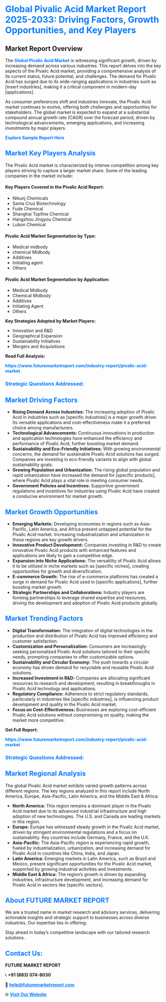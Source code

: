 <h1 style="color: #007BFF;">Global Pivalic Acid Market Report 2025-2033: Driving Factors, Growth Opportunities, and Key Players</h1>

<section id="overview">
<h2>Market Report Overview</h2>
<p>The <a href="https://www.futuremarketreport.com/industry-report/pivalic-acid-market" style="color: #007BFF; text-decoration: none;"><strong>Global Pivalic Acid Market</strong></a> is witnessing significant growth, driven by increasing demand across various industries. This report delves into the key aspects of the Pivalic Acid market, providing a comprehensive analysis of its current status, future potential, and challenges. The demand for Pivalic Acid has surged due to its wide-ranging applications in industries such as [insert industries], making it a critical component in modern-day [applications].</p>
<p>As consumer preferences shift and industries innovate, the Pivalic Acid market continues to evolve, offering both challenges and opportunities for stakeholders. The global market is expected to expand at a substantial compound annual growth rate (CAGR) over the forecast period, driven by technological advancements, emerging applications, and increasing investments by major players.</p>
</section>

<section id="overview">
<p><a href="https://www.futuremarketreport.com/request-sample/reportId=83460" style="color: #007BFF; text-decoration: none;"><strong>Explore Sample Report Here</strong></a></p>
</section>

<section id="key-players">
<h2 style="color: #007BFF;">Market Key Players Analysis</h2>
<p>The Pivalic Acid market is characterized by intense competition among key players striving to capture a larger market share. Some of the leading companies in the market include:</p>
<h4>Key Players Covered in the Pivalic Acid Report:</h4>
<ul><li>Nikunj Chemicals</li><li>Santa Cruz Biotechnology</li><li>Fude Chemical</li><li>Shanghai Topfine Chemical</li><li>Hangzhou Jingyou Chemical</li><li>Lubon Chemical</li></ul>
<h4>Pivalic Acid Market Segmentation by Type:</h4>
<ul><li>Medical midbody</li><li>chemical Midbody</li><li>Additives</li><li>Initiating agent</li><li>Others</li></ul>

<h4>Pivalic Acid Market Segmentation by Application:</h4>
<ul><li>Medical Midbody</li><li>Chemical Midbody</li><li>Additives</li><li>Initiating Agent</li><li>Others</li></ul>
<p><strong>Key Strategies Adopted by Market Players:</strong></p>
<ul>
<li>Innovation and R&D</li>
<li>Geographical Expansion</li>
<li>Sustainability Initiatives</li>
<li>Mergers and Acquisitions</li>
</ul>
</section>

<section>
<p><strong>Read Full Analysis: </strong></p><a href="https://www.futuremarketreport.com/industry-report/pivalic-acid-market" style="color: #007BFF; text-decoration: none;"><strong>https://www.futuremarketreport.com/industry-report/pivalic-acid-market</strong></a>
<h3 style="color: #007BFF;">Strategic Questions Addressed:</h3>
</section>

<section id="driving-factors">
<h2 style="color: #007BFF;">Market Driving Factors</h2>
<ul>
<li><strong>Rising Demand Across Industries:</strong> The increasing adoption of Pivalic Acid in industries such as [specific industries] is a major growth driver. Its versatile applications and cost-effectiveness make it a preferred choice among manufacturers.</li>
<li><strong>Technological Advancements:</strong> Continuous innovations in production and application technologies have enhanced the efficiency and performance of Pivalic Acid, further boosting market demand.</li>
<li><strong>Sustainability and Eco-Friendly Initiatives:</strong> With growing environmental concerns, the demand for sustainable Pivalic Acid solutions has surged. Companies are investing in eco-friendly variants to align with global sustainability goals.</li>
<li><strong>Growing Population and Urbanization:</strong> The rising global population and rapid urbanization have increased the demand for [specific products], where Pivalic Acid plays a vital role in meeting consumer needs.</li>
<li><strong>Government Policies and Incentives:</strong> Supportive government regulations and incentives for industries using Pivalic Acid have created a conducive environment for market growth.</li>
</ul>
</section>

<section id="growth-opportunities">
<h2 style="color: #007BFF;">Market Growth Opportunities</h2>
<ul>
<li><strong>Emerging Markets:</strong> Developing economies in regions such as Asia-Pacific, Latin America, and Africa present untapped potential for the Pivalic Acid market. Increasing industrialization and urbanization in these regions are key growth drivers.</li>
<li><strong>Innovative Product Development:</strong> Companies investing in R&D to create innovative Pivalic Acid products with enhanced features and applications are likely to gain a competitive edge.</li>
<li><strong>Expansion into Niche Applications:</strong> The versatility of Pivalic Acid allows it to be utilized in niche markets such as [specific niches], creating opportunities for growth and diversification.</li>
<li><strong>E-commerce Growth:</strong> The rise of e-commerce platforms has created a surge in demand for Pivalic Acid used in [specific applications], further boosting market growth.</li>
<li><strong>Strategic Partnerships and Collaborations:</strong> Industry players are forming partnerships to leverage shared expertise and resources, driving the development and adoption of Pivalic Acid products globally.</li>
</ul>
</section>

<section id="trending-factors">
<h2 style="color: #007BFF;">Market Trending Factors</h2>
<ul>
<li><strong>Digital Transformation:</strong> The integration of digital technologies in the production and distribution of Pivalic Acid has improved efficiency and customer satisfaction.</li>
<li><strong>Customization and Personalization:</strong> Consumers are increasingly seeking personalized Pivalic Acid solutions tailored to their specific needs, prompting companies to offer customizable options.</li>
<li><strong>Sustainability and Circular Economy:</strong> The push towards a circular economy has driven demand for recyclable and reusable Pivalic Acid solutions.</li>
<li><strong>Increased Investment in R&D:</strong> Companies are allocating significant resources to research and development, resulting in breakthroughs in Pivalic Acid technology and applications.</li>
<li><strong>Regulatory Compliance:</strong> Adherence to strict regulatory standards, particularly in industries like [specific industries], is influencing product development and quality in the Pivalic Acid market.</li>
<li><strong>Focus on Cost-Effectiveness:</strong> Businesses are exploring cost-efficient Pivalic Acid solutions without compromising on quality, making the market more competitive.</li>
</ul>
</section>

<section>
<p><strong>Get Full Report: </strong></p><a href="https://www.futuremarketreport.com/industry-report/pivalic-acid-market" style="color: #007BFF; text-decoration: none;"><strong>https://www.futuremarketreport.com/industry-report/pivalic-acid-market</strong></a>
<h3 style="color: #007BFF;">Strategic Questions Addressed:</h3>
</section>


<section id="regional-analysis">
<h2 style="color: #007BFF;">Market Regional Analysis</h2>
<p>The global Pivalic Acid market exhibits varied growth patterns across different regions. The key regions analyzed in this report include North America, Europe, Asia-Pacific, Latin America, and the Middle East & Africa:</p>
<ul>
<li><strong>North America:</strong> This region remains a dominant player in the Pivalic Acid market due to its advanced industrial infrastructure and high adoption of new technologies. The U.S. and Canada are leading markets in this region.</li>
<li><strong>Europe:</strong> Europe has witnessed steady growth in the Pivalic Acid market, driven by stringent environmental regulations and a focus on sustainability. Key countries include Germany, France, and the U.K.</li>
<li><strong>Asia-Pacific:</strong> The Asia-Pacific region is experiencing rapid growth, fueled by industrialization, urbanization, and increasing demand for Pivalic Acid in countries like China, India, and Japan.</li>
<li><strong>Latin America:</strong> Emerging markets in Latin America, such as Brazil and Mexico, present significant opportunities for the Pivalic Acid market, supported by growing industrial activities and investments.</li>
<li><strong>Middle East & Africa:</strong> The region’s growth is driven by expanding industries, infrastructure development, and increasing demand for Pivalic Acid in sectors like [specific sectors].</li>
</ul>
</section>

<footer>
<h2 style="color: #007BFF;">About FUTURE MARKET REPORT</h2>
<p>We are a trusted name in market research and advisory services, delivering actionable insights and strategic support to businesses across diverse industries. Our expertise lies in offering:</p>

<p>Stay ahead in today’s competitive landscape with our tailored research solutions.</p>

<h2 style="color: #007BFF;">Contact Us:</h2>
<p><strong>FUTURE MARKET REPORT</strong></p>
<p>📞 <strong>+91 (883) 074-8030</strong></p>
<p>📧 <strong><a href="mailto:help@futuremarketreport.com" style="color: #007BFF;">help@futuremarketreport.com</a></strong></p>
<p>🌐 <strong><a href="https://www.futuremarketreport.com/" style="color: #007BFF;">Visit Our Website</a></strong></p>
</footer>